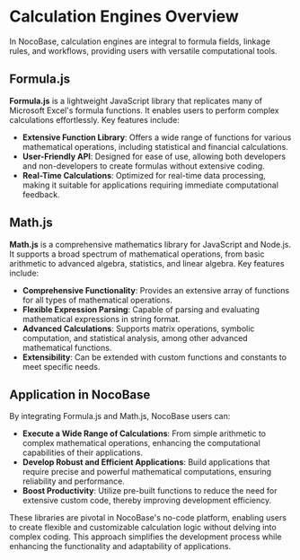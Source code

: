# **Calculation Engines Overview**

In NocoBase, calculation engines are integral to formula fields, linkage rules, and workflows, providing users with versatile computational tools.

## Formula.js

**Formula.js** is a lightweight JavaScript library that replicates many of Microsoft Excel's formula functions.  It enables users to perform complex calculations effortlessly. Key features include:

- **Extensive Function Library**: Offers a wide range of functions for various mathematical operations, including statistical and financial calculations.
- **User-Friendly API**: Designed for ease of use, allowing both developers and non-developers to create formulas without extensive coding.
- **Real-Time Calculations**: Optimized for real-time data processing, making it suitable for applications requiring immediate computational feedback.

## Math.js

**Math.js** is a comprehensive mathematics library for JavaScript and Node.js.  It supports a broad spectrum of mathematical operations, from basic arithmetic to advanced algebra, statistics, and linear algebra. Key features include:

- **Comprehensive Functionality**: Provides an extensive array of functions for all types of mathematical operations.
- **Flexible Expression Parsing**: Capable of parsing and evaluating mathematical expressions in string format.
- **Advanced Calculations**: Supports matrix operations, symbolic computation, and statistical analysis, among other advanced mathematical functions.
- **Extensibility**: Can be extended with custom functions and constants to meet specific needs.

## Application in NocoBase

By integrating Formula.js and Math.js, NocoBase users can:

- **Execute a Wide Range of Calculations**: From simple arithmetic to complex mathematical operations, enhancing the computational capabilities of their applications.
- **Develop Robust and Efficient Applications**: Build applications that require precise and powerful mathematical computations, ensuring reliability and performance.
- **Boost Productivity**: Utilize pre-built functions to reduce the need for extensive custom code, thereby improving development efficiency.

These libraries are pivotal in NocoBase's no-code platform, enabling users to create flexible and customizable calculation logic without delving into complex coding. This approach simplifies the development process while enhancing the functionality and adaptability of applications. 
